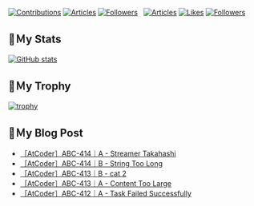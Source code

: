 [![Contributions](https://badgen.org/img/qiita/hyperdb/contributions?style=plastic)](https://qiita.com/hyperdb)
[![Articles](https://badgen.org/img/qiita/hyperdb/articles?style=plastic)](https://qiita.com/hyperdb)
[![Followers](https://badgen.org/img/qiita/hyperdb/followers?style=plastic)](https://qiita.com/hyperdb)
&nbsp;
[![Articles](https://badgen.org/img/zenn/hyperdb/articles)](https://zenn.dev/hyperdb)
[![Likes](https://badgen.org/img/zenn/hyperdb/likes?style=plastic)](https://zenn.dev/hyperdb)
[![Followers](https://badgen.org/img/zenn/hyperdb/followers?style=plastic)](https://zenn.dev/hyperdb)

## 🔖Ｍy Stats

[![GitHub stats](https://github-readme-stats-eight-theta.vercel.app/api?username=hyperdb&theme=radical&count_private=true&show_icons=true)](https://github.com/anuraghazra/github-readme-stats)

## 🔖Ｍy Trophy

[![trophy](https://github-profile-trophy.vercel.app/?username=hyperdb&theme=onedark)](https://github.com/ryo-ma/github-profile-trophy)

## 🔖Ｍy Blog Post

<!-- BLOG-POST-LIST:START -->
- [［AtCoder］ABC-414｜A - Streamer Takahashi](https://zenn.dev/hyperdb/articles/b5dd38d3fb4f75)
- [［AtCoder］ABC-414｜B - String Too Long](https://zenn.dev/hyperdb/articles/402c7efc49cc5d)
- [［AtCoder］ABC-413｜B - cat 2](https://zenn.dev/hyperdb/articles/becf691f16278e)
- [［AtCoder］ABC-413｜A - Content Too Large](https://zenn.dev/hyperdb/articles/7175e83c07f21a)
- [［AtCoder］ABC-412｜A - Task Failed Successfully](https://zenn.dev/hyperdb/articles/dd52af0f8c61e4)
<!-- BLOG-POST-LIST:END -->

